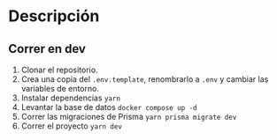 # Descripción

## Correr en dev

1. Clonar el repositorio.
2. Crea una copia del ```.env.template```, renombrarlo a ```.env``` y cambiar las variables de entorno.
3. Instalar dependencias ```yarn```
4. Levantar la base de datos ```docker compose up -d``` 
5. Correr las migraciones de Prisma ```yarn prisma migrate dev```
6. Correr el proyecto ```yarn dev```
